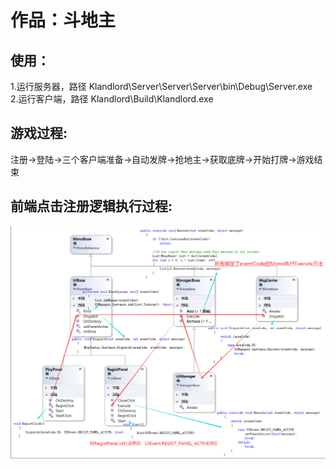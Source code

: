 # 作品：斗地主

## 使用：
1.运行服务器，路径 Klandlord\Server\Server\Server\bin\Debug\Server.exe <br>
2.运行客户端，路径 Klandlord\Build\Klandlord.exe <br>

## 游戏过程:
注册->登陆->三个客户端准备->自动发牌->抢地主->获取底牌->开始打牌->游戏结束

## 前端点击注册逻辑执行过程: <br>
![](images/前端点击注册逻辑执行过程.png)